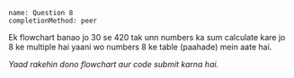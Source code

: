 ```ngMeta
name: Question 8
completionMethod: peer
```

Ek flowchart banao jo 30 se 420 tak unn numbers ka sum calculate kare jo 8 ke multiple hai yaani wo numbers 8 ke table (paahade) mein aate hai.

*Yaad rakehin dono flowchart aur code submit karna hai.*